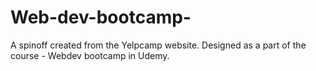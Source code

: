 # Web-dev-bootcamp-

A spinoff created from the Yelpcamp website. Designed as a part of the course - Webdev bootcamp in Udemy.
